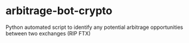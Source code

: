 # arbitrage-bot-crypto
 Python automated script to identify any potential arbitrage opportunities between two exchanges (RIP FTX)
